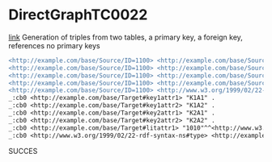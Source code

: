 # DirectGraphTC0022
[link](https://www.w3.org/TR/rdb2rdf-test-cases/#DirectGraphTC0022)
Generation of triples from two tables, a primary key, a foreign key, references no primary keys

```diff
<http://example.com/base/Source/ID=1100> <http://example.com/base/Source#ID> "1100"^^<http://www.w3.org/2001/XMLSchema#integer> .
<http://example.com/base/Source/ID=1100> <http://example.com/base/Source#attrA> "K2A2" .
<http://example.com/base/Source/ID=1100> <http://example.com/base/Source#attrB> "K2A1" .
<http://example.com/base/Source/ID=1100> <http://example.com/base/Source#ref-attrA;attrB> _:cb0 .
<http://example.com/base/Source/ID=1100> <http://www.w3.org/1999/02/22-rdf-syntax-ns#type> <http://example.com/base/Source> .
_:cb0 <http://example.com/base/Target#key1attr1> "K1A1" .
_:cb0 <http://example.com/base/Target#key1attr2> "K1A2" .
_:cb0 <http://example.com/base/Target#key2attr1> "K2A1" .
_:cb0 <http://example.com/base/Target#key2attr2> "K2A2" .
_:cb0 <http://example.com/base/Target#litattr1> "1010"^^<http://www.w3.org/2001/XMLSchema#integer> .
_:cb0 <http://www.w3.org/1999/02/22-rdf-syntax-ns#type> <http://example.com/base/Target> .
```

SUCCES